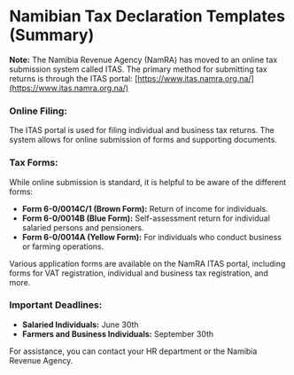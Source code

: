 # Namibian Tax Declaration Templates (Summary)

**Note:** The Namibia Revenue Agency (NamRA) has moved to an online tax submission system called ITAS. The primary method for submitting tax returns is through the ITAS portal: [https://www.itas.namra.org.na/](https://www.itas.namra.org.na/)

### Online Filing:

The ITAS portal is used for filing individual and business tax returns. The system allows for online submission of forms and supporting documents.

### Tax Forms:

While online submission is standard, it is helpful to be aware of the different forms:

*   **Form 6-0/0014C/1 (Brown Form):** Return of income for individuals.
*   **Form 6-0/0014B (Blue Form):** Self-assessment return for individual salaried persons and pensioners.
*   **Form 6-0/0014A (Yellow Form):** For individuals who conduct business or farming operations.

Various application forms are available on the NamRA ITAS portal, including forms for VAT registration, individual and business tax registration, and more.

### Important Deadlines:

*   **Salaried Individuals:** June 30th
*   **Farmers and Business Individuals:** September 30th

For assistance, you can contact your HR department or the Namibia Revenue Agency.
